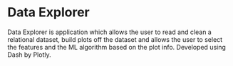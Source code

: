 # Data Explorer

Data Explorer is application which allows the user to read and clean a relational dataset, build plots off the dataset and allows the user to select the features and the ML algorithm based on the plot info. Developed using Dash by Plotly.
